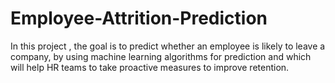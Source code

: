 # Employee-Attrition-Prediction
In this project , the goal is to predict whether an employee is likely to leave a company, by using machine learning algorithms for prediction and which will help HR teams to take proactive measures to improve retention.
